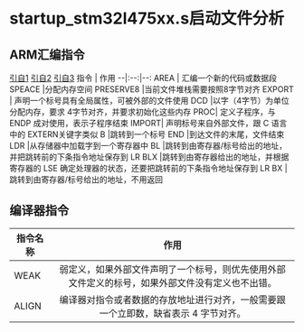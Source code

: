 # startup_stm32l475xx.s启动文件分析 #
## ARM汇编指令 ##
[引自1](https://blog.csdn.net/slowisfastlemon/article/details/83010390)
[引自2](https://blog.csdn.net/a514371309/article/details/76861797)
[引自3](https://www.cnblogs.com/mddblog/p/4920063.html)
 指令   | 作用
--|:--:|--:
AREA | 汇编一个新的代码或数据段
 SPEACE |分配内存空间
PRESERVE8 |当前文件堆栈需要按照8字节对齐
EXPORT |	声明一个标号具有全局属性，可被外部的文件使用
DCD	|以字（4字节）为单位分配内存，要求 4字节对齐，并要求初始化这些内存
PROC|	定义子程序，与 ENDP 成对使用，表示子程序结束
IMPORT|	声明标号来自外部文件，跟 C 语言中的 EXTERN关键字类似
B	|跳转到一个标号
END	|到达文件的末尾，文件结束
LDR	|从存储器中加载字到一个寄存器中
BL	|跳转到由寄存器/标号给出的地址，并把跳转前的下条指令地址保存到 LR
BLX	|跳转到由寄存器给出的地址，并根据寄存器的 LSE 确定处理器的状态，还要把跳转前的下条指令地址保存到 LR
BX	|跳转到由寄存器/标号给出的地址，不用返回

## 编译器指令 ##
指令名称 |	作用
--|:--:
WEAK|弱定义，如果外部文件声明了一个标号，则优先使用外部文件定义的标号，如果外部文件没有定义也不出错。
ALIGN	|编译器对指令或者数据的存放地址进行对齐，一般需要跟一个立即数，缺省表示 4 字节对齐。
